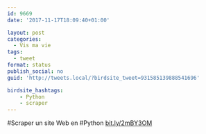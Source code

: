 ```yaml
---
id: 9669
date: '2017-11-17T18:09:40+01:00'

layout: post
categories:
  - Vis ma vie
tags:
  - tweet
format: status
publish_social: no
guid: 'http://tweets.local/?birdsite_tweet=931585139888541696'

birdsite_hashtags:
    - Python
    - scraper
---
```


\#Scraper un site Web en #Python [bit.ly/2mBY3OM](http://bit.ly/2mBY3OM)